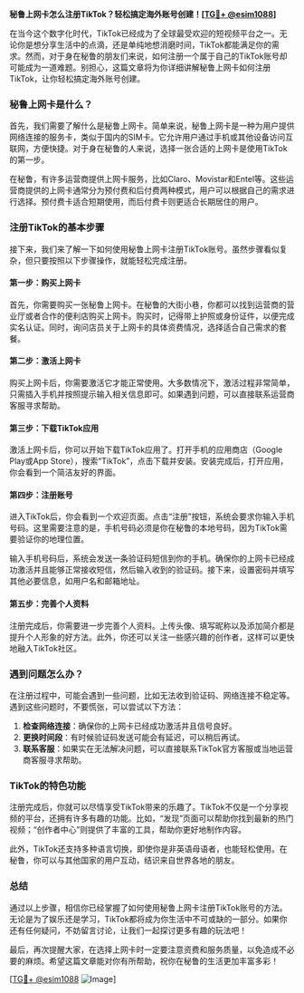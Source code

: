 **秘鲁上网卡怎么注册TikTok？轻松搞定海外账号创建！[[TG💪+ @esim1088](https://t.me/s/esim1088)]**

在当今这个数字化时代，TikTok已经成为了全球最受欢迎的短视频平台之一。无论你是想分享生活中的点滴，还是单纯地想消磨时间，TikTok都能满足你的需求。然而，对于身在秘鲁的朋友们来说，如何注册一个属于自己的TikTok账号却可能成为一道难题。别担心，这篇文章将为你详细讲解秘鲁上网卡如何注册TikTok，让你轻松搞定海外账号创建。

### 秘鲁上网卡是什么？

首先，我们需要了解什么是秘鲁上网卡。简单来说，秘鲁上网卡是一种为用户提供网络连接的服务卡，类似于国内的SIM卡。它允许用户通过手机或其他设备访问互联网，方便快捷。对于身在秘鲁的人来说，选择一张合适的上网卡是使用TikTok的第一步。

在秘鲁，有许多运营商提供上网卡服务，比如Claro、Movistar和Entel等。这些运营商提供的上网卡通常分为预付费和后付费两种模式，用户可以根据自己的需求进行选择。预付费卡适合短期使用，而后付费卡则更适合长期居住的用户。

### 注册TikTok的基本步骤

接下来，我们来了解一下如何使用秘鲁上网卡注册TikTok账号。虽然步骤看似复杂，但只要按照以下步骤操作，就能轻松完成注册。

#### 第一步：购买上网卡

首先，你需要购买一张秘鲁上网卡。在秘鲁的大街小巷，你都可以找到运营商的营业厅或者合作的便利店购买上网卡。购买时，记得带上护照或身份证件，以便完成实名认证。同时，询问店员关于上网卡的具体资费情况，选择适合自己需求的套餐。

#### 第二步：激活上网卡

购买上网卡后，你需要激活它才能正常使用。大多数情况下，激活过程非常简单，只需插入手机并按照提示输入相关信息即可。如果遇到问题，可以直接联系运营商客服寻求帮助。

#### 第三步：下载TikTok应用

激活上网卡后，你可以开始下载TikTok应用了。打开手机的应用商店（Google Play或App Store），搜索“TikTok”，点击下载并安装。安装完成后，打开应用，你会看到一个简洁友好的界面。

#### 第四步：注册账号

进入TikTok后，你会看到一个欢迎页面。点击“注册”按钮，系统会要求你输入手机号码。这里需要注意的是，手机号码必须是你在秘鲁的本地号码，因为TikTok需要验证你的地理位置。

输入手机号码后，系统会发送一条验证码短信到你的手机。确保你的上网卡已经成功激活并且能够正常接收短信，然后输入收到的验证码。接下来，设置密码并填写其他必要信息，如用户名和邮箱地址。

#### 第五步：完善个人资料

注册完成后，你需要进一步完善个人资料。上传头像、填写昵称以及添加简介都是提升个人形象的好方法。此外，你还可以关注一些感兴趣的创作者，这样可以更快地融入TikTok社区。

### 遇到问题怎么办？

在注册过程中，可能会遇到一些问题，比如无法收到验证码、网络连接不稳定等。遇到这些问题时，不要慌张，可以尝试以下方法：

1. **检查网络连接**：确保你的上网卡已经成功激活并且信号良好。
2. **更换时间段**：有时候验证码发送可能会有延迟，可以稍后再试。
3. **联系客服**：如果实在无法解决问题，可以直接联系TikTok官方客服或当地运营商客服寻求帮助。

### TikTok的特色功能

注册完成后，你就可以尽情享受TikTok带来的乐趣了。TikTok不仅是一个分享视频的平台，还拥有许多有趣的功能。比如，“发现”页面可以帮助你找到最新的热门视频；“创作者中心”则提供了丰富的工具，帮助你更好地制作内容。

此外，TikTok还支持多种语言切换，即使你是非英语母语者，也能轻松使用。在秘鲁，你可以与其他国家的用户互动，结识来自世界各地的朋友。

### 总结

通过以上步骤，相信你已经掌握了如何使用秘鲁上网卡注册TikTok账号的方法。无论是为了娱乐还是学习，TikTok都将成为你生活中不可或缺的一部分。如果你还有任何疑问，不妨留言讨论，让我们一起探讨更多有趣的玩法吧！

最后，再次提醒大家，在选择上网卡时一定要注意资费和服务质量，以免造成不必要的麻烦。希望这篇文章能对你有所帮助，祝你在秘鲁的生活更加丰富多彩！

[[TG💪+ @esim1088](https://t.me/s/esim1088) ![Image](https://i.postimg.cc/4NQfJmqS/Snipaste-2025-05-13-00-14-12.png)]